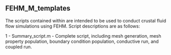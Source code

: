 ## FEHM_M_templates

The scripts contained within are intended to be used to conduct crustal fluid flow simulations using FEHM.  Script descriptions are as follows:

1 - Summary_script.m - Complete script, including mesh generation, mesh property population, boundary condition population, conductive run, and coupled run.





